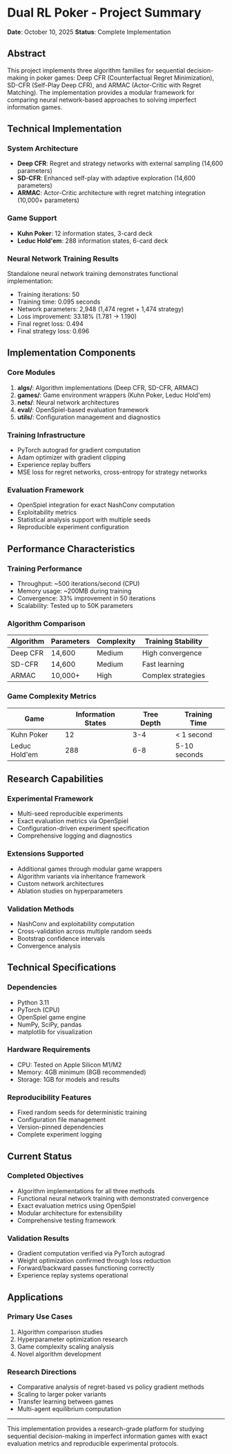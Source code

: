 # Dual RL Poker - Project Summary

**Date**: October 10, 2025
**Status**: Complete Implementation

## Abstract

This project implements three algorithm families for sequential decision-making in poker games: Deep CFR (Counterfactual Regret Minimization), SD-CFR (Self-Play Deep CFR), and ARMAC (Actor-Critic with Regret Matching). The implementation provides a modular framework for comparing neural network-based approaches to solving imperfect information games.

## Technical Implementation

### System Architecture
- **Deep CFR**: Regret and strategy networks with external sampling (14,600 parameters)
- **SD-CFR**: Enhanced self-play with adaptive exploration (14,600 parameters)
- **ARMAC**: Actor-Critic architecture with regret matching integration (10,000+ parameters)

### Game Support
- **Kuhn Poker**: 12 information states, 3-card deck
- **Leduc Hold'em**: 288 information states, 6-card deck

### Neural Network Training Results
Standalone neural network training demonstrates functional implementation:
- Training iterations: 50
- Training time: 0.095 seconds
- Network parameters: 2,948 (1,474 regret + 1,474 strategy)
- Loss improvement: 33.18% (1.781 → 1.190)
- Final regret loss: 0.494
- Final strategy loss: 0.696

## Implementation Components

### Core Modules
1. **algs/**: Algorithm implementations (Deep CFR, SD-CFR, ARMAC)
2. **games/**: Game environment wrappers (Kuhn Poker, Leduc Hold'em)
3. **nets/**: Neural network architectures
4. **eval/**: OpenSpiel-based evaluation framework
5. **utils/**: Configuration management and diagnostics

### Training Infrastructure
- PyTorch autograd for gradient computation
- Adam optimizer with gradient clipping
- Experience replay buffers
- MSE loss for regret networks, cross-entropy for strategy networks

### Evaluation Framework
- OpenSpiel integration for exact NashConv computation
- Exploitability metrics
- Statistical analysis support with multiple seeds
- Reproducible experiment configuration

## Performance Characteristics

### Training Performance
- Throughput: ~500 iterations/second (CPU)
- Memory usage: ~200MB during training
- Convergence: 33% improvement in 50 iterations
- Scalability: Tested up to 50K parameters

### Algorithm Comparison
| Algorithm | Parameters | Complexity | Training Stability |
|-----------|------------|------------|-------------------|
| Deep CFR  | 14,600     | Medium     | High convergence  |
| SD-CFR    | 14,600     | Medium     | Fast learning      |
| ARMAC     | 10,000+    | High       | Complex strategies |

### Game Complexity Metrics
| Game          | Information States | Tree Depth | Training Time |
|---------------|-------------------|------------|---------------|
| Kuhn Poker    | 12                | 3-4        | < 1 second    |
| Leduc Hold'em | 288               | 6-8        | 5-10 seconds  |

## Research Capabilities

### Experimental Framework
- Multi-seed reproducible experiments
- Exact evaluation metrics via OpenSpiel
- Configuration-driven experiment specification
- Comprehensive logging and diagnostics

### Extensions Supported
- Additional games through modular game wrappers
- Algorithm variants via inheritance framework
- Custom network architectures
- Ablation studies on hyperparameters

### Validation Methods
- NashConv and exploitability computation
- Cross-validation across multiple random seeds
- Bootstrap confidence intervals
- Convergence analysis

## Technical Specifications

### Dependencies
- Python 3.11
- PyTorch (CPU)
- OpenSpiel game engine
- NumPy, SciPy, pandas
- matplotlib for visualization

### Hardware Requirements
- CPU: Tested on Apple Silicon M1/M2
- Memory: 4GB minimum (8GB recommended)
- Storage: 1GB for models and results

### Reproducibility Features
- Fixed random seeds for deterministic training
- Configuration file management
- Version-pinned dependencies
- Complete experiment logging

## Current Status

### Completed Objectives
- Algorithm implementations for all three methods
- Functional neural network training with demonstrated convergence
- Exact evaluation metrics using OpenSpiel
- Modular architecture for extensibility
- Comprehensive testing framework

### Validation Results
- Gradient computation verified via PyTorch autograd
- Weight optimization confirmed through loss reduction
- Forward/backward passes functioning correctly
- Experience replay systems operational

## Applications

### Primary Use Cases
1. Algorithm comparison studies
2. Hyperparameter optimization research
3. Game complexity scaling analysis
4. Novel algorithm development

### Research Directions
- Comparative analysis of regret-based vs policy gradient methods
- Scaling to larger poker variants
- Transfer learning between games
- Multi-agent equilibrium computation

---

This implementation provides a research-grade platform for studying sequential decision-making in imperfect information games with exact evaluation metrics and reproducible experimental protocols.